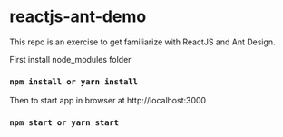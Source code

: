 # reactjs-ant-demo

This repo is an exercise to get familiarize with ReactJS and Ant Design.

First install node_modules folder
### `npm install or yarn install`

Then to start app in browser at http://localhost:3000
### `npm start or yarn start`
